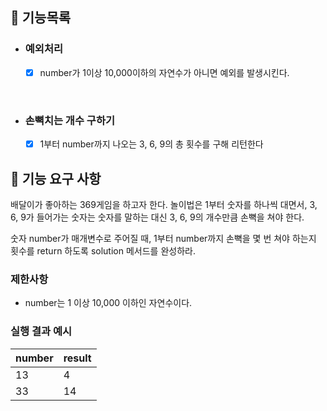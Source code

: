## 📌 기능목록
- ### 예외처리
    - [x] number가 1이상 10,000이하의 자연수가 아니면 예외를 발생시킨다.

      <br/>

- ### 손뼉치는 개수 구하기
    - [x] 1부터 number까지 나오는 3, 6, 9의 총 횟수를 구해 리턴한다




## 🚀 기능 요구 사항

배달이가 좋아하는 369게임을 하고자 한다. 놀이법은 1부터 숫자를 하나씩 대면서, 3, 6, 9가 들어가는 숫자는 숫자를 말하는 대신 3, 6, 9의 개수만큼 손뼉을 쳐야 한다.

숫자 number가 매개변수로 주어질 때, 1부터 number까지 손뼉을 몇 번 쳐야 하는지 횟수를 return 하도록 solution 메서드를 완성하라.

### 제한사항

- number는 1 이상 10,000 이하인 자연수이다.

### 실행 결과 예시

| number | result |
| --- | --- |
| 13 | 4 |
| 33 | 14 |
